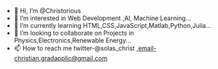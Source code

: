 - 👋 Hi, I’m @Christorious
- 👀 I’m interested in  Web Development ,AI, Machine Learning...
- 🌱 I’m currently learning  HTML,CSS,JavaScript,Matlab,Python,Julia...
- 💞️ I’m looking to collaborate on Projects in Physics,Electronics,Renewable Energy...
- 📫 How to reach me twitter-@solas_christ ,email-christian.gradapplic@gmail.com

<!---
Christorious/Christorious is a ✨ special ✨ repository because its `README.md` (this file) appears on your GitHub profile.
You can click the Preview link to take a look at your changes.
--->

